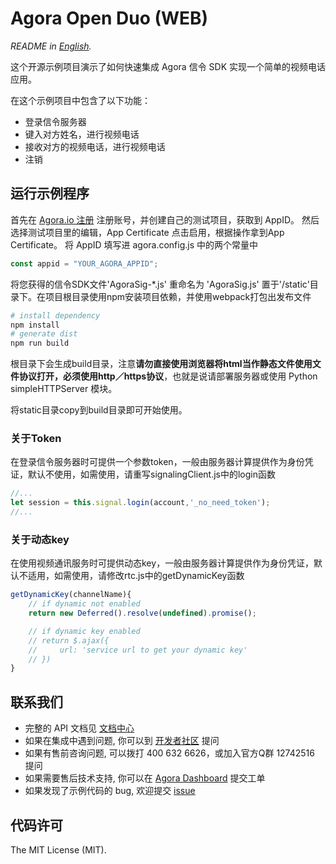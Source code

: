 # Agora Open Duo (WEB)

*README in [English](readme_en.md).*

这个开源示例项目演示了如何快速集成 Agora 信令 SDK 实现一个简单的视频电话应用。

在这个示例项目中包含了以下功能：

- 登录信令服务器
- 键入对方姓名，进行视频电话
- 接收对方的视频电话，进行视频电话
- 注销


## 运行示例程序
首先在 [Agora.io 注册](https://dashboard.agora.io/cn/signup/) 注册账号，并创建自己的测试项目，获取到 AppID。
然后选择测试项目里的编辑，App Certificate 点击启用，根据操作拿到App Certificate。
将 AppID 填写进 agora.config.js 中的两个常量中

``` javascript
const appid = "YOUR_AGORA_APPID";
```

将您获得的信令SDK文件'AgoraSig-*.js' 重命名为 'AgoraSig.js' 置于'/static'目录下。在项目根目录使用npm安装项目依赖，并使用webpack打包出发布文件  

``` bash
# install dependency
npm install
# generate dist
npm run build
```
根目录下会生成build目录，注意**请勿直接使用浏览器将html当作静态文件使用文件协议打开，必须使用http／https协议**，也就是说请部署服务器或使用 Python simpleHTTPServer 模块。

将static目录copy到build目录即可开始使用。

### 关于Token
在登录信令服务器时可提供一个参数token，一般由服务器计算提供作为身份凭证，默认不使用，如需使用，请重写signalingClient.js中的login函数  

``` javascript
//... 
let session = this.signal.login(account,'_no_need_token');
//... 
```
### 关于动态key
在使用视频通讯服务时可提供动态key，一般由服务器计算提供作为身份凭证，默认不适用，如需使用，请修改rtc.js中的getDynamicKey函数
``` javascript
getDynamicKey(channelName){
    // if dynamic not enabled
    return new Deferred().resolve(undefined).promise();

    // if dynamic key enabled
    // return $.ajax({
    //     url: 'service url to get your dynamic key'
    // })
}
```


## 联系我们
- 完整的 API 文档见 [文档中心](https://docs.agora.io/cn/)
- 如果在集成中遇到问题, 你可以到 [开发者社区](https://dev.agora.io/cn/) 提问
- 如果有售前咨询问题, 可以拨打 400 632 6626，或加入官方Q群 12742516 提问
- 如果需要售后技术支持, 你可以在 [Agora Dashboard](https://dashboard.agora.io) 提交工单
- 如果发现了示例代码的 bug, 欢迎提交 [issue](https://github.com/AgoraIO/Advanced-Video/issues)

## 代码许可
The MIT License (MIT).
